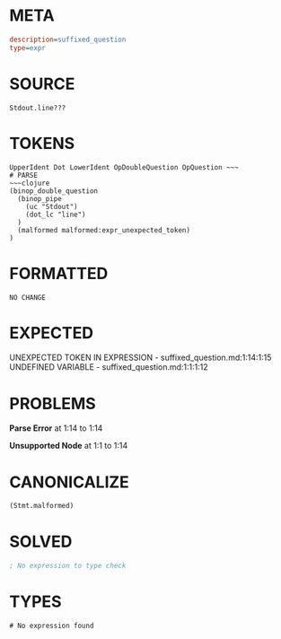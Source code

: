 # META
~~~ini
description=suffixed_question
type=expr
~~~
# SOURCE
~~~roc
Stdout.line???
~~~
# TOKENS
~~~text
UpperIdent Dot LowerIdent OpDoubleQuestion OpQuestion ~~~
# PARSE
~~~clojure
(binop_double_question
  (binop_pipe
    (uc "Stdout")
    (dot_lc "line")
  )
  (malformed malformed:expr_unexpected_token)
)
~~~
# FORMATTED
~~~roc
NO CHANGE
~~~
# EXPECTED
UNEXPECTED TOKEN IN EXPRESSION - suffixed_question.md:1:14:1:15
UNDEFINED VARIABLE - suffixed_question.md:1:1:1:12
# PROBLEMS
**Parse Error**
at 1:14 to 1:14

**Unsupported Node**
at 1:1 to 1:14

# CANONICALIZE
~~~clojure
(Stmt.malformed)
~~~
# SOLVED
~~~clojure
; No expression to type check
~~~
# TYPES
~~~roc
# No expression found
~~~
